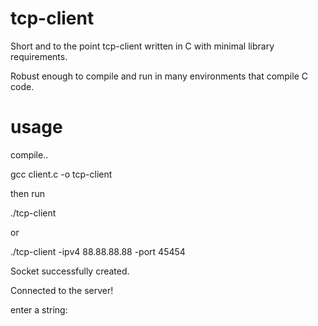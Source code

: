 # tcp-client

Short and to the point tcp-client written in C with minimal library requirements. 

Robust enough to compile and run in many environments that compile C code.

# usage

compile..

gcc client.c -o tcp-client

then run

./tcp-client

or

./tcp-client -ipv4 88.88.88.88 -port 45454

Socket successfully created.

Connected to the server!

enter a string:
